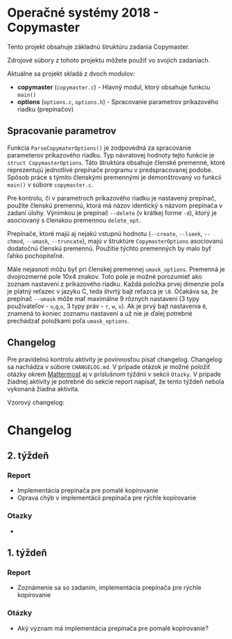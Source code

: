 # Operačné systémy 2018 - Copymaster

Tento projekt obsahuje základnú štruktúru zadania Copymaster.

Zdrojové súbory z tohoto projektu môžete použiť vo svojich zadaniach.

Aktuálne sa projekt skladá z dvoch modulov:
 - **copymaster** (`copymaster.c`) - Hlavný modul, ktorý obsahuje funkciu `main()`
 - **options** (`options.c`, `options.h`) - Spracovanie parametrov príkazového riadku (prepínačov)
 
## Spracovanie parametrov
 
Funkcia `ParseCopymaterOptions()` je zodpovedná za spracovanie parameterov príkazového riadku.
Typ návratovej hodnoty tejto funkcie je `struct CopymasterOptions`.
Táto štruktúra obsahuje členské premenné, ktoré reprezentujú jednotlivé prepínače programu v predspracovanej podobe.
Spôsob práce s týmito členskými premennými je demonštrovaný vo funkcii `main()` v súbore `copymaster.c`.

Pre kontrolu, či v parametroch príkazového riadku je nastavený prepínač, použite členskú premennú, ktorá má názov identický s názvom prepínača v zadaní úlohy. 
Výnimkou je prepínač `--delete` (v krátkej forme `-d`), ktorý je asociovaný s členskou premennou `delete_opt`.

Prepínače, ktoré majú aj nejakú vstupnú hodnotu (`--create`, `--lseek`, `--chmod`, `--umask`, `--truncate`), majú v štruktúre `CopymasterOptions` asociovanú dodatočnú členskú premennú. 
Použitie týchto premenných by malo byť ľahko pochopiteľné. 

Mále nejasnoti môžu byť pri členskej premennej `umask_options`. 
Premenná je dvojrozmerné pole 10x4 znakov. 
Toto pole je možné porozumieť ako zoznam nastavení z príkazového riadku. 
Každá položka prvej dimenzie poľa je platný reťazec v jazyku C, teda štvrtý bajt reťazca je `\0`.
Očakáva sa, že prepínač `--umask` môže mať maximálne 9 rôznych nastavení (3 typy používateľov - `u`,`g`,`o`, 3 typy práv - `r`, `w`, `x`). 
Ak je prvý bajt nastavenia `0`, znamená to koniec zoznamu nastavení a už nie je ďalej potrebné prechádzať položkami poľa `umask_options`.

## Changelog

Pre pravidelnú kontrolu aktivity je povinnosťou písať changelog. Changelog sa nachádza v súbore `CHANGELOG.md`. V prípade otázok je možné položiť otázky okrem [Mattermost](https://mattermost.kpi.fei.tuke.sk/os-2020/) aj v príslušnom týždnii v sekcii `Otazky`. V prípade žiadnej aktivity je potrebné do sekcie report napísať, že tento týždeň nebola vykonaná žiadna aktivita. 

Vzorový changelog: 

# Changelog

## 2. týždeň
### Report
- Implementácia prepínača pre pomalé kopírovanie
- Oprava chýb v implementácii prepínača pre rýchle kopírovanie
### Otazky
- 

## 1. týždeň
### Report
- Zoznámenie sa so zadaním, implementácia prepínača pre rýchle kopírovanie 
### Otázky
- Aký význam má implementácia prepínača pre pomalé kopírovanie?

